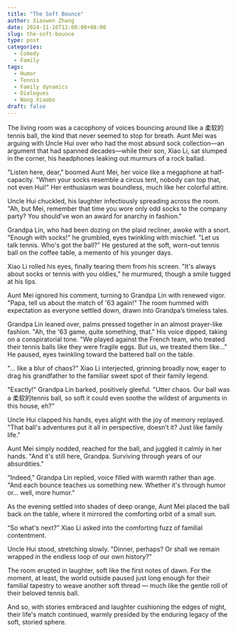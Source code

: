 ```yaml
---
title: "The Soft Bounce"
author: Xiaowen Zhang
date: 2024-11-16T12:00:00+08:00
slug: the-soft-bounce
type: post
categories:
  - Comedy
  - Family
tags:
  - Humor
  - Tennis
  - Family dynamics
  - Dialogues
  - Wang Xiaobo
draft: false
---
```


The living room was a cacophony of voices bouncing around like a 柔软的tennis ball, the kind that never seemed to stop for breath. Aunt Mei was arguing with Uncle Hui over who had the most absurd sock collection—an argument that had spanned decades—while their son, Xiao Li, sat slumped in the corner, his headphones leaking out murmurs of a rock ballad.

"Listen here, dear," boomed Aunt Mei, her voice like a megaphone at half-capacity. "When your socks resemble a circus tent, nobody can top that, not even Hui!" Her enthusiasm was boundless, much like her colorful attire.

Uncle Hui chuckled, his laughter infectiously spreading across the room. "Ah, but Mei, remember that time you wore only odd socks to the company party? You should've won an award for anarchy in fashion."

Grandpa Lin, who had been dozing on the plaid recliner, awoke with a snort. "Enough with socks!" he grumbled, eyes twinkling with mischief. "Let us talk tennis. Who's got the ball?" He gestured at the soft, worn-out tennis ball on the coffee table, a memento of his younger days.

Xiao Li rolled his eyes, finally tearing them from his screen. "It's always about socks or tennis with you oldies," he murmured, though a smile tugged at his lips.

Aunt Mei ignored his comment, turning to Grandpa Lin with renewed vigor. "Papa, tell us about the match of '63 again!" The room hummed with expectation as everyone settled down, drawn into Grandpa’s timeless tales.

Grandpa Lin leaned over, palms pressed together in an almost prayer-like fashion. "Ah, the '63 game, quite something, that." His voice dipped, taking on a conspiratorial tone. "We played against the French team, who treated their tennis balls like they were fragile eggs. But us, we treated them like..." He paused, eyes twinkling toward the battered ball on the table.

"... like a blur of chaos?" Xiao Li interjected, grinning broadly now, eager to drag his grandfather to the familiar sweet spot of their family legend.

"Exactly!" Grandpa Lin barked, positively gleeful. "Utter chaos. Our ball was a 柔软的tennis ball, so soft it could even soothe the wildest of arguments in this house, eh?"

Uncle Hui clapped his hands, eyes alight with the joy of memory replayed. "That ball's adventures put it all in perspective, doesn’t it? Just like family life."

Aunt Mei simply nodded, reached for the ball, and juggled it calmly in her hands. "And it's still here, Grandpa. Surviving through years of our absurdities."

"Indeed," Grandpa Lin replied, voice filled with warmth rather than age. "And each bounce teaches us something new. Whether it's through humor or... well, more humor."

As the evening settled into shades of deep orange, Aunt Mei placed the ball back on the table, where it mirrored the comforting orbit of a small sun.

“So what's next?” Xiao Li asked into the comforting fuzz of familial contentment.

Uncle Hui stood, stretching slowly. "Dinner, perhaps? Or shall we remain wrapped in the endless loop of our own history?"

The room erupted in laughter, soft like the first notes of dawn. For the moment, at least, the world outside paused just long enough for their familial tapestry to weave another soft thread — much like the gentle roll of their beloved tennis ball.

And so, with stories embraced and laughter cushioning the edges of night, their life's match continued, warmly presided by the enduring legacy of the soft, storied sphere.